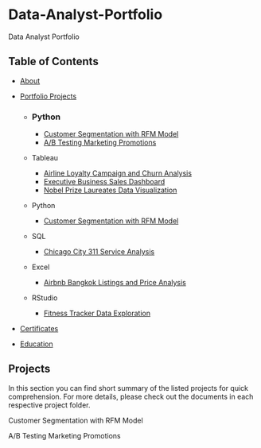 # Data-Analyst-Portfolio
Data Analyst Portfolio


## Table of Contents

* [About](https://github.com/hhuseyincosgun/Data-Analyst-Portfolio/blob/main/README.md)
  
* [Portfolio Projects](https://github.com/hhuseyincosgun/Data-Analyst-Portfolio?tab=readme-ov-file#projects)

   * ### Python
      * [Customer Segmentation with RFM Model](https://github.com/hhuseyincosgun/Online-Retail-EDA-RFM-Analysis/tree/main)
      * [A/B Testing Marketing Promotions](https://github.com/hhuseyincosgun/A-B-Testing-Marketing-Promotions/tree/main)





   * Tableau
      * [Airline Loyalty Campaign and Churn Analysis](https://github.com/Seanxupoj/DATA-ANALYST-PORTFOLIO/tree/main/Airline%20Loyalty%20Campaign%20and%20Churn%20Analysis)
      * [Executive Business Sales Dashboard](https://public.tableau.com/app/profile/sean.x7307/viz/ProjectExecutiveSalesDashboard/Products)
      * [Nobel Prize Laureates Data Visualization](https://github.com/Seanxupoj/DATA-ANALYST-PORTFOLIO/tree/main/Nobel%20Prize%20Laureates%20Data%20Visualization)
   * Python
      * [Customer Segmentation with RFM Model](https://github.com/Seanxupoj/DATA-ANALYST-PORTFOLIO/tree/main/Customer%20Segmentation%20with%20RFM%20Model)
   * SQL
      * [Chicago City 311 Service Analysis](https://github.com/Seanxupoj/DATA-ANALYST-PORTFOLIO/tree/main/Chicago%20City%20311%20Service%20Analysis)
   * Excel
      * [Airbnb Bangkok Listings and Price Analysis](https://github.com/Seanxupoj/DATA-ANALYST-PORTFOLIO/tree/main/Airbnb%20Bangkok%20Listings%20and%20Price%20Analysis)
   * RStudio
      * [Fitness Tracker Data Exploration](https://github.com/Seanxupoj/DATA-ANALYST-PORTFOLIO/blob/main/Fitness%20Tracker%20Data%20Exploration/FitnessTracker_EDA.md)

* [Certificates](https://github.com/Seanxupoj/DATA-ANALYST-PORTFOLIO?tab=readme-ov-file#certificates)

* [Education](https://github.com/Seanxupoj/DATA-ANALYST-PORTFOLIO?tab=readme-ov-file#education)


## Projects
In this section you can find short summary of the listed projects for quick comprehension. For more details, please check out the documents in each respective project folder.


Customer Segmentation with RFM Model


A/B Testing Marketing Promotions
